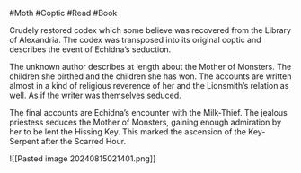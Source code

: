 #Moth #Coptic #Read #Book  

Crudely restored codex which some believe was recovered from the Library of Alexandria. The codex was transposed into its original coptic and describes the event of Echidna’s seduction.

The unknown author describes at length about the Mother of Monsters. The children she birthed and the children she has won. The accounts are written almost in a kind of religious reverence of her and the Lionsmith’s relation as well. As if the writer was themselves seduced.

The final accounts are Echidna’s encounter with the Milk-Thief. The jealous priestess seduces the Mother of Monsters, gaining enough admiration by her to be lent the Hissing Key. This marked the ascension of the Key-Serpent after the Scarred Hour.

![[Pasted image 20240815021401.png]]
